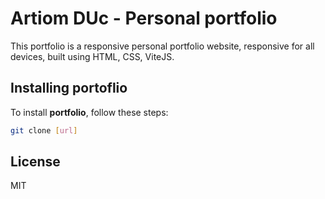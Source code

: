 # Artiom DUc - Personal portfolio

This portfolio is a responsive personal portfolio website, responsive for all devices, built using HTML, CSS, ViteJS.

## Installing portoflio

To install **portfolio**, follow these steps:

```bash
git clone [url]
```

## License

MIT
